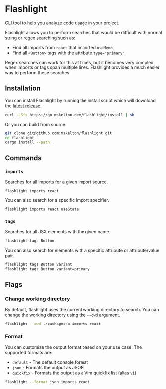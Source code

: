 # Flashlight

CLI tool to help you analyze code usage in your project.

Flashlight allows you to perform searches that would be difficult with normal
string or regex searching such as:

- Find all imports from `react` that imported `useMemo`
- Find all `<Button>` tags with the attribute `type="primary"`

Regex searches can work for this at times, but it becomes very complex when
imports or tags span multiple lines. Flashlight provides a much easier way to
perform these searches.

## Installation

You can install Flashlight by running the install script which will download
the [latest release](https://github.com/mskelton/flashlight/releases/latest).

```bash
curl -LSfs https://go.mskelton.dev/flashlight/install | sh
```

Or you can build from source.

```bash
git clone git@github.com:mskelton/flashlight.git
cd flashlight
cargo install --path .
```

## Commands

### `imports`

Searches for all imports for a given import source.

```bash
flashlight imports react
```

You can also search for a specific import specifier.

```bash
flashlight imports react useState
```

### `tags`

Searches for all JSX elements with the given name.

```bash
flashlight tags Button
```

You can also search for elements with a specific attribute or attribute/value
pair.

```bash
flashlight tags Button variant
flashlight tags Button variant=primary
```

## Flags

### Change working directory

By default, flashlight uses the current working directory to search. You can
change the working directory using the `--cwd` argument.

```bash
flashlight --cwd ./packages/a imports react
```

### Format

You can customize the output format based on your use case. The supported
formats are:

- `default` - The default console format
- `json` - Formats the output as JSON
- `quickfix` - Formats the output as a Vim quickfix list (alias `vi`)

```bash
flashlight --format json imports react
```
